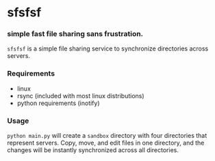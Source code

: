 # sfsfsf

### simple fast file sharing sans frustration.

`sfsfsf` is a simple file sharing service to synchronize directories across servers.

### Requirements

- linux
- rsync (included with most linux distributions)
- python requirements (inotify)

### Usage

`python main.py` will create a `sandbox` directory with four directories
that represent servers. Copy, move, and edit files in one directory, and the 
changes will be instantly synchronized across all directories.